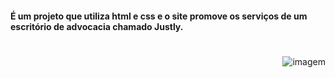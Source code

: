 <h4 align="left">É um projeto que utiliza html e css e o site promove os serviços de um escritório de advocacia chamado Justly. </h4>

#
<img align="right" alt= "imagem" src="https://cdn.discordapp.com/attachments/1272681613443993613/1273284142309707776/Captura_de_tela_2024-08-02_121010.png?ex=66be0dc4&is=66bcbc44&hm=220e3c6580615aa93a28e7a304affa3d877bf33230b32cf1bb7a879ca6910458& ">
